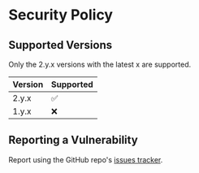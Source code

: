 # Security Policy

## Supported Versions

Only the 2.y.x versions with the latest x are supported.

| Version | Supported          |
| ------- | ------------------ |
| 2.y.x   | :white_check_mark: |
| 1.y.x   | :x:                |

## Reporting a Vulnerability

Report using the GitHub repo's [issues tracker](https://github.com/rjstone/discord-webhook-notify/issues).
